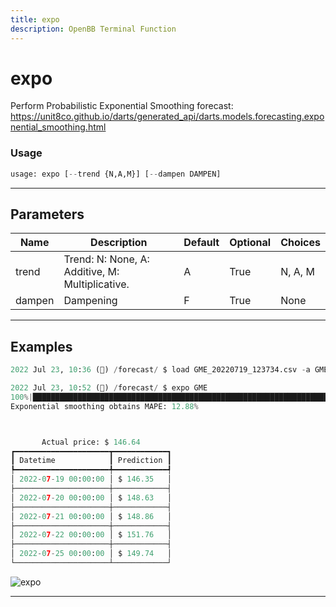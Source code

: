 ```yaml
---
title: expo
description: OpenBB Terminal Function
---
```


# expo

Perform Probabilistic Exponential Smoothing forecast: https://unit8co.github.io/darts/generated_api/darts.models.forecasting.exponential_smoothing.html

### Usage

```python
usage: expo [--trend {N,A,M}] [--dampen DAMPEN]
```

---

## Parameters

| Name | Description | Default | Optional | Choices |
| ---- | ----------- | ------- | -------- | ------- |
| trend | Trend: N: None, A: Additive, M: Multiplicative. | A | True | N, A, M |
| dampen | Dampening | F | True | None |
---

## Examples

```python
2022 Jul 23, 10:36 (🦋) /forecast/ $ load GME_20220719_123734.csv -a GME

2022 Jul 23, 10:52 (🦋) /forecast/ $ expo GME
100%|███████████████████████████████████████████████████████████████████████████████████████████████████████████████████████████████████████████████████████████████████████████████████████████████████████████████| 115/115 [00:1600:00,  6.80it/s]
Exponential smoothing obtains MAPE: 12.88%



       Actual price: $ 146.64
┏━━━━━━━━━━━━━━━━━━━━━┳━━━━━━━━━━━━┓
┃ Datetime            ┃ Prediction ┃
┡━━━━━━━━━━━━━━━━━━━━━╇━━━━━━━━━━━━┩
│ 2022-07-19 00:00:00 │ $ 146.35   │
├─────────────────────┼────────────┤
│ 2022-07-20 00:00:00 │ $ 148.63   │
├─────────────────────┼────────────┤
│ 2022-07-21 00:00:00 │ $ 148.86   │
├─────────────────────┼────────────┤
│ 2022-07-22 00:00:00 │ $ 151.76   │
├─────────────────────┼────────────┤
│ 2022-07-25 00:00:00 │ $ 149.74   │
└─────────────────────┴────────────┘
```

![expo](https://user-images.githubusercontent.com/72827203/180615313-e45d6cb3-06a8-45aa-ae4e-505df07e7210.png)

---

